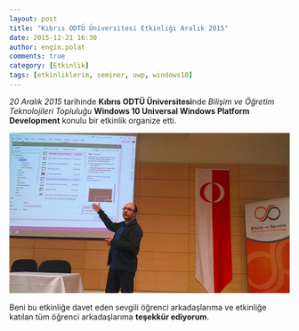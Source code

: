 ```yaml
---
layout: post
title: "Kıbrıs ODTÜ Üniversitesi Etkinliği Aralık 2015"
date: 2015-12-21 16:30
author: engin.polat
comments: true
category: [Etkinlik]
tags: [etkinliklerim, seminer, uwp, windows10]
---
```

*20 Aralık 2015* tarihinde **Kıbrıs ODTÜ Üniversitesi**nde *Bilişim ve Öğretim Teknolojileri Topluluğu* **Windows 10 Universal Windows Platform Development** konulu bir etkinlik organize etti.

![](/assets/uploads/2015/12/odtu-kibris.jpg)

Beni bu etkinliğe davet eden sevgili öğrenci arkadaşlarıma ve etkinliğe katılan tüm öğrenci arkadaşlarıma **teşekkür ediyorum**.

